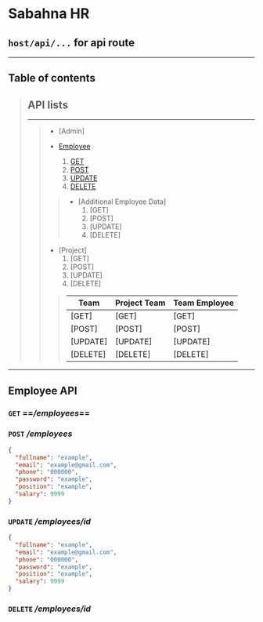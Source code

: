 
# Sabahna HR

## `host/api/...` for api route

---

## Table of contents

> ## API lists
>
> ---
>>
>> + [Admin]
>>
>>
>> + [Employee](#employee-api)
>>    1. [GET](#get-employees)
>>    2. [POST](#post-employees)
>>    3. [UPDATE](#update-employeesid)
>>    4. [DELETE](#delete-employeesid)
>>
>>> + [Additional Employee Data]
>>>     1. [GET]
>>>     2. [POST]
>>>     3. [UPDATE]
>>>     4. [DELETE]
>>>
>> + [Project]
>>     1. [GET]
>>     2. [POST]
>>     3. [UPDATE]
>>     4. [DELETE]
>>
>>> | Team | Project Team | Team Employee |
>>> | ---- | ------------ | ------------- |
>>> | [GET] | [GET] | [GET]
>>> | [POST] | [POST] | [POST]
>>> | [UPDATE] | [UPDATE] | [UPDATE]
>>> | [DELETE] | [DELETE] | [DELETE]

---

## Employee API

### `GET` ==*/employees*==

### `POST` */employees*

```json
{
  "fullname": "example",
  "email": "example@gmail.com",
  "phone": "000000",
  "password": "example",
  "position": "example",
  "salary": 9999
}
```

### `UPDATE` */employees/id*

```json
{
  "fullname": "example",
  "email": "example@gmail.com",
  "phone": "000000",
  "password": "example",
  "position": "example",
  "salary": 9999
}
```

### `DELETE` */employees/id*
